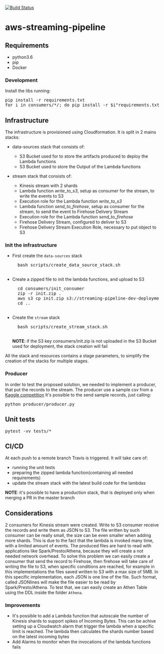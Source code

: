 [![Build Status](https://travis-ci.org/nicor88/aws-streaming-pipeline.svg?branch=master)](https://travis-ci.org/nicor88/aws-streaming-pipeline)

# aws-streaming-pipeline

## Requirements
* python3.6
* pip
* Docker

### Development
Install the libs running:
<pre>
pip install -r requirements.txt
for i in consumers/*/; do pip install -r $i"requirements.txt"; done
</pre>

## Infrastructure
The infrastructure is provisioned using Cloudformation. It is split in 2 mains stacks:
* data-sources stack that consists of:
	* S3 Bucket used for to store the artifacts produced to deploy the Lambda functions
	* S3 Bucket used to store the Output of the Lambda functions

* stream stack that consists of:
	* Kinesis stream with 2 shards
	* Lambda function *write_to_s3*, setup as consumer for the stream, to write the events to S3
	* Execution role for the Lambda function *write_to_s3*
	* Lambda function *send_to_firehose*, setup as consumer for the stream, to send the event to Firehose Delivery Stream
	* Execution role for the Lambda function *send_to_firehose*
	* Firehose Delivery Stream, configured to deliver to S3
	* Firehose Delivery Stream Execution Role, necessary to put object to S3

### Init the infrastructure
* First create the `data-sources` stack
	<pre>
	bash scripts/create_data_source_stack.sh
	</pre>

* Create a zipped file to init the lambda functions, and upload to S3
	<pre>
	cd consumers/init_consumer
	zip -r init.zip .
	aws s3 cp init.zip s3://streaming-pipeline-dev-deployment/consumers/
	cd ..
	</pre>
	
* Create the `stream` stack
	<pre>
	bash scripts/create_stream_stack.sh
	</pre>
	**NOTE**: if the S3 key consumers/init.zip is not uploaded in the S3 Bucket used for deployment, the stack creation will fail

All the stack and resources contains a stage parameters, to simplify the creation of the stacks for multiple stages.

### Producer
In order to test the proposed solution, we needed to implement a producer, that put the records to the stream.
The producer use a sample csv from a [Kaggle competition](https://www.kaggle.com/c/pkdd-15-predict-taxi-service-trajectory-i/data)
It's possible to the send sample records, just calling:
<pre>
python producer/producer.py
</pre>

## Unit tests
<pre>
pytest -vv tests/*
</pre>

## CI/CD
At each push to a remote branch Travis is triggered. It will take care of:
* running the unit tests
* preparing the zipped lambda function(containing all needed requirements)
* update the stream stack with the latest build code for the lambdas

**NOTE**: it's possible to have a production stack, that is deployed only when merging a PR in the master branch


## Considerations
2 consumers for Kinesis stream were created. Write to S3 consumer receive the records and write them as JSON to S3.
The file written by such consumer can be really small, the size can be even smaller when adding more shards.
This is due to the fact that the lambda is invoked many time, with a limited amount of events.
The produced files are hard to read with applications like Spark/Presto/Athena, because they will create a not needed network overhead.
To solve this problem we can easily create a consumer that send the record to Firehose, then firehose will take care of
writing the file to S3, when specific conditions are reached, for example in this implementations
the files saved written to S3 with a max size of 5MB. In this specific implementation, each JSON is one line of the file.
Such format, called JSONlines will make the file easier to be read by Spark/Presto/Athena.
To test that, we can easily create an Athen Table using the DDL inside the folder `Athena`.

### Improvements
* It's possible to add a Lambda function that autoscale the number of Kinesis shards to support spikes of Incoming Bytes.
	This can be achive setting up a Cloudwatch alarm that trigger the lambda when a specific limit is reached. 
	The lambda then calculates the shards number based on the latest incoming bytes
* Add Alarms to monitor when the invocations of the lambda functions fails
